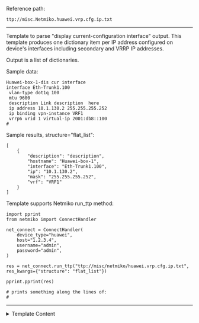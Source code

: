 Reference path:
```
ttp://misc.Netmiko.huawei.vrp.cfg.ip.txt
```

---



Template to parse "display current-configuration interface" output.
This template produces one dictionary item per IP address configured 
on device's interfaces including secondary and VRRP IP addresses. 

Output is a list of dictionaries. 

Sample data:

    Huawei-box-1-dis cur interface
    interface Eth-Trunk1.100
     vlan-type dot1q 100
     mtu 9600
     description Link description  here
     ip address 10.1.130.2 255.255.255.252
     ip binding vpn-instance VRF1
     vrrp6 vrid 1 virtual-ip 2001:db8::100
    #
     
Sample results, structure="flat_list":

    [
        {
            "description": "description",
            "hostname": "Huawei-box-1",
            "interface": "Eth-Trunk1.100",
            "ip": "10.1.130.2",
            "mask": "255.255.255.252",
            "vrf": "VRF1"
        }
    ]
    
Template supports Netmiko run_ttp method:

    import pprint
    from netmiko import ConnectHandler
    
    net_connect = ConnectHandler(
        device_type="huawei",
        host="1.2.3.4",
        username="admin",
        password="admin",
    )
    
    res = net_connect.run_ttp("ttp://misc/netmiko/huawei.vrp.cfg.ip.txt", res_kwargs={"structure": "flat_list"})
    
    pprint.pprint(res)
    
    # prints something along the lines of:
    # 



---

<details><summary>Template Content</summary>
```
<doc>
Template to parse "display current-configuration interface" output.
This template produces one dictionary item per IP address configured 
on device's interfaces including secondary and VRRP IP addresses. 

Output is a list of dictionaries. 

Sample data:

    Huawei-box-1-dis cur interface
    interface Eth-Trunk1.100
     vlan-type dot1q 100
     mtu 9600
     description Link description  here
     ip address 10.1.130.2 255.255.255.252
     ip binding vpn-instance VRF1
     vrrp6 vrid 1 virtual-ip 2001:db8::100
    #
     
Sample results, structure="flat_list":

    [
        {
            "description": "description",
            "hostname": "Huawei-box-1",
            "interface": "Eth-Trunk1.100",
            "ip": "10.1.130.2",
            "mask": "255.255.255.252",
            "vrf": "VRF1"
        }
    ]
    
Template supports Netmiko run_ttp method:

    import pprint
    from netmiko import ConnectHandler
    
    net_connect = ConnectHandler(
        device_type="huawei",
        host="1.2.3.4",
        username="admin",
        password="admin",
    )
    
    res = net_connect.run_ttp("ttp://misc/netmiko/huawei.vrp.cfg.ip.txt", res_kwargs={"structure": "flat_list"})
    
    pprint.pprint(res)
    
    # prints something along the lines of:
    # 
</doc>



<input>
commands = [
    "display current-configuration interface"
]
# need to keep prompt for "gethostname" to work
kwargs = {
    "strip_prompt": False,
    "strip_command": False
}
</input>

<vars>
hostname="gethostname"

record_all = [
    "record(interface)",
    "record(description)",
    "record(vrf)",
    "void()"
]

set_all = [
    "set(interface)",
    "set(description)",
    "set(vrf)",
    "set(hostname)"
]
</vars>

<group chain="record_all">
interface {{ interface | resuball("short_interface_names") }}
 description {{ description | re(".+") }}
 ip binding vpn-instance {{ vrf | default("default") }}
 <group name="/" chain="set_all" method="table">
 ip address {{ ipv4 | IP }} {{ mask }}
 ip address {{ ipv4 | IP | let("secondary", True) }} {{ mask }} sub
 ipv6 address {{ ipv6 | IPV6 | _exact_ }}/{{ mask }}
 vrrp vrid 1 virtual-ip {{ ipv4 | IP | let("vip", True) | let("vip_type", "VRRP") }}
 vrrp6 vrid 1 virtual-ip {{ ipv6 | IPV6 | let("vip", True) | let("vip_type", "VRRP") | _exact_ }}
 </group>
# {{ _end_ }}
</group>

```
</details>